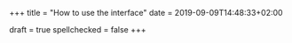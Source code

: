 +++
title = "How to use the interface"
date = 2019-09-09T14:48:33+02:00

draft = true
spellchecked = false
+++

